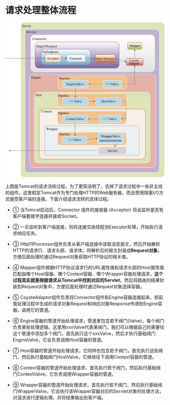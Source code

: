 # 请求处理整体流程

![image-20201026173116978](../../../assets/image-20201026173116978.png)

上图是Tomcat的请求流转过程，为了更简洁明了，去掉了请求过程中一些非主线的组件。这里假定Tomcat作为专门处理HTTP的Web服务器，而且使用阻塞I/O方式接受客户端的连接。下面介绍请求流转的具体过程。

- ① 当Tomcat启动后，Connector 组件的接收器 (Acceptor) 将会监听是否有客户端套接字连接并接收Socket。

- ② 一旦监听到客户端连接，则将连接交由线程池Executor处理，开始执行请求响应任务。

- ③ Http11Processor组件负责从客户端连接中读取消息报文，然后开始解析HTTP的请求行、请求头部、请求体。将解析后的报文封装成**Request对象**，方便后面处理时通过Request对象获取HTTP协议的相关值。

- ④ Mapper组件根据HTTP协议请求行的URL属性值和请求头部的Host属性值匹配由哪个Host容器、哪个Context容器、哪个Wrapper容器处理请求，**这个过程其实就是根据请求从Tomcat中找到对应的Servlet**。然后将路由的结果封装到Request对象中，方便后面处理时通过Request对象选择容器。

- ⑤ CoyoteAdaptor组件负责将Connector组件和Engine容器连接起来，把前面处理过程中生成的请求对象Request和响应对象Response传递到Engine容器，调用它的管道。

- ⑥ Engine容器的管道开始处理请求，管道里包含若干阀门(Valve)，每个阀门负责某些处理逻辑。这里用xxxValve代表某阀门，我们可以根据自己的需要往这个管道中添加多个阀门，首先执行这个xxxValve，然后才执行基础阀门EngineValve，它会负责调用Host容器的管道。

- ⑦ Host容器的管道开始处理请求，它同样也包含若干阀门，首先执行这些阀门，然后执行基础阀门HostValve，它继续往下调用Context容器的管道。

- ⑧ Context容器的管道开始处理请求，首先执行若干阀门，然后执行基础阀门ContextValve，它负责调用Wrapper容器的管道。

- ⑨ Wrapper容器的管道开始处理请求，首先执行若干阀门，然后执行基础阀门WrapperValve，它会执行该Wrapper容器对应的Servlet对象的处理方法，对请求进行逻辑处理，并将结果输出到客户端。

  

